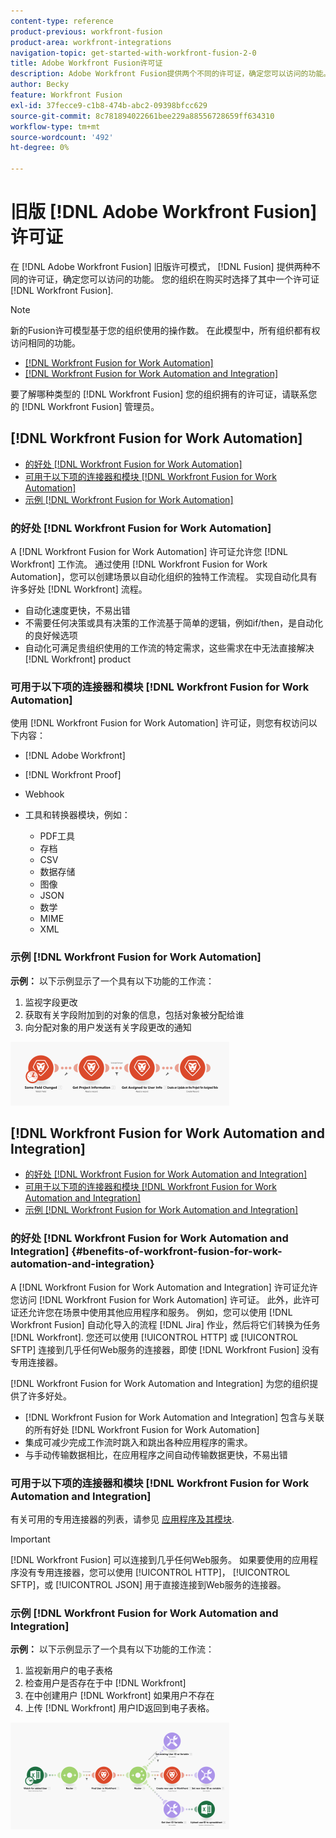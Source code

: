 ```yaml
---
content-type: reference
product-previous: workfront-fusion
product-area: workfront-integrations
navigation-topic: get-started-with-workfront-fusion-2-0
title: Adobe Workfront Fusion许可证
description: Adobe Workfront Fusion提供两个不同的许可证，确定您可以访问的功能。 您的组织在购买Workfront Fusion时选择了其中一个许可证。
author: Becky
feature: Workfront Fusion
exl-id: 37fecce9-c1b8-474b-abc2-09398bfcc629
source-git-commit: 8c781894022661bee229a88556728659ff634310
workflow-type: tm+mt
source-wordcount: '492'
ht-degree: 0%

---
```


# 旧版 [!DNL Adobe Workfront Fusion] 许可证

在 [!DNL Adobe Workfront Fusion] 旧版许可模式， [!DNL Fusion] 提供两种不同的许可证，确定您可以访问的功能。 您的组织在购买时选择了其中一个许可证 [!DNL Workfront Fusion].

>[!NOTE]
>
>新的Fusion许可模型基于您的组织使用的操作数。 在此模型中，所有组织都有权访问相同的功能。

* [[!DNL Workfront Fusion for Work Automation]](#workfront-fusion-for-work-automation)
* [[!DNL Workfront Fusion for Work Automation and Integration]](#workfront-fusion-for-work-automation-and-integration)

要了解哪种类型的 [!DNL Workfront Fusion] 您的组织拥有的许可证，请联系您的 [!DNL Workfront Fusion] 管理员。

## [!DNL Workfront Fusion for Work Automation]

* [的好处 [!DNL Workfront Fusion for Work Automation]](#benefits-of-workfront-fusion-for-work-automation)
* [可用于以下项的连接器和模块 [!DNL Workfront Fusion for Work Automation]](#connectors-and-modules-available-for-workfront-fusion-for-work-automation)
* [示例 [!DNL Workfront Fusion for Work Automation]](#example-of-workfront-fusion-for-work-automation)

### 的好处 [!DNL Workfront Fusion for Work Automation]

A [!DNL Workfront Fusion for Work Automation] 许可证允许您 [!DNL Workfront] 工作流。 通过使用 [!DNL Workfront Fusion for Work Automation]，您可以创建场景以自动化组织的独特工作流程。 实现自动化具有许多好处 [!DNL Workfront] 流程。

* 自动化速度更快，不易出错
* 不需要任何决策或具有决策的工作流基于简单的逻辑，例如if/then，是自动化的良好候选项
* 自动化可满足贵组织使用的工作流的特定需求，这些需求在中无法直接解决 [!DNL Workfront] product

### 可用于以下项的连接器和模块 [!DNL Workfront Fusion for Work Automation]

使用 [!DNL Workfront Fusion for Work Automation] 许可证，则您有权访问以下内容：

* [!DNL Adobe Workfront]
* [!DNL Workfront Proof]
* Webhook
* 工具和转换器模块，例如：

   * PDF工具
   * 存档
   * CSV
   * 数据存储
   * 图像
   * JSON
   * 数学
   * MIME
   * XML

### 示例 [!DNL Workfront Fusion for Work Automation]

**示例：** 以下示例显示了一个具有以下功能的工作流：

1. 监视字段更改
1. 获取有关字段附加到的对象的信息，包括对象被分配给谁
1. 向分配对象的用户发送有关字段更改的通知

![](assets/fusion-template-example-350x102.png)

## [!DNL Workfront Fusion for Work Automation and Integration]

* [的好处 [!DNL Workfront Fusion for Work Automation and Integration]](#benefits-of-workfront-fusion-for-work-automation-and-integration)
* [可用于以下项的连接器和模块 [!DNL Workfront Fusion for Work Automation and Integration]](#connectors-and-modules-available-for-workfront-fusion-for-work-automation-and-integration)
* [示例 [!DNL Workfront Fusion for Work Automation and Integration]](#example-of-workfront-fusion-for-work-automation-and-integration)

### 的好处 [!DNL Workfront Fusion for Work Automation and Integration] {#benefits-of-workfront-fusion-for-work-automation-and-integration}

A [!DNL Workfront Fusion for Work Automation and Integration] 许可证允许您访问 [!DNL Workfront Fusion for Work Automation] 许可证。 此外，此许可证还允许您在场景中使用其他应用程序和服务。 例如，您可以使用 [!DNL Workfront Fusion] 自动化导入的流程 [!DNL Jira] 作业，然后将它们转换为任务 [!DNL Workfront]. 您还可以使用 [!UICONTROL HTTP] 或 [!UICONTROL SFTP] 连接到几乎任何Web服务的连接器，即使 [!DNL Workfront Fusion] 没有专用连接器。

[!DNL Workfront Fusion for Work Automation and Integration] 为您的组织提供了许多好处。

* [!DNL Workfront Fusion for Work Automation and Integration] 包含与关联的所有好处 [!DNL Workfront Fusion for Work Automation]
* 集成可减少完成工作流时跳入和跳出各种应用程序的需求。
* 与手动传输数据相比，在应用程序之间自动传输数据更快，不易出错

### 可用于以下项的连接器和模块 [!DNL Workfront Fusion for Work Automation and Integration]

有关可用的专用连接器的列表，请参见 [应用程序及其模块](../../workfront-fusion/apps-and-their-modules/apps-and-their-modules.md).

>[!IMPORTANT]
>
>[!DNL Workfront Fusion] 可以连接到几乎任何Web服务。 如果要使用的应用程序没有专用连接器，您可以使用 [!UICONTROL HTTP]， [!UICONTROL SFTP]，或 [!UICONTROL JSON] 用于直接连接到Web服务的连接器。

### 示例 [!DNL Workfront Fusion for Work Automation and Integration]

**示例：** 以下示例显示了一个具有以下功能的工作流：

1. 监视新用户的电子表格
1. 检查用户是否存在于中 [!DNL Workfront]
1. 在中创建用户 [!DNL Workfront] 如果用户不存在
1. 上传 [!DNL Workfront] 用户ID返回到电子表格。

![](assets/fusion-integration-example--350x171.png)
